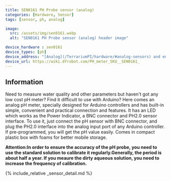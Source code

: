 ```yaml
---
title: SEN0161 PH Probe sensor (analog)
categories: [Hardware, Sensor]
tags: [sensor, ph, analog]

image:
  src: /assets/img/sen0161.webp
  alt: "SEN0161 PH Probe sensor (analog) header image"

device_hardware : sen0161
device_types: [ph]
device_address: "[Analog](/TerrariumPI/hardware/#analog-sensors) and enter port number <br />Ex: `1`"
device_url: https://wiki.dfrobot.com/PH_meter_SKU__SEN0161_
---
```


## Information
Need to measure water quality and other parameters but haven't got any low cost pH meter? Find it difficult to use with Arduino? Here comes an analog pH meter, specially designed for Arduino controllers and has built-in simple, convenient and practical connection and features. It has an LED which works as the Power Indicator, a BNC connector and PH2.0 sensor interface. To use it, just connect the pH sensor with BNC connector, and plug the PH2.0 interface into the analog input port of any Arduino controller. If pre-programmed, you will get the pH value easily. Comes in compact plastic box with foams for better mobile storage.

**Attention:In order to ensure the accuracy of the pH probe, you need to use the standard solution to calibrate it regularly.Generally, the period is about half a year. If you meaure the dirty aqueous solution, you need to increase the frequency of calibration.**

{% include_relative _sensor_detail.md %}